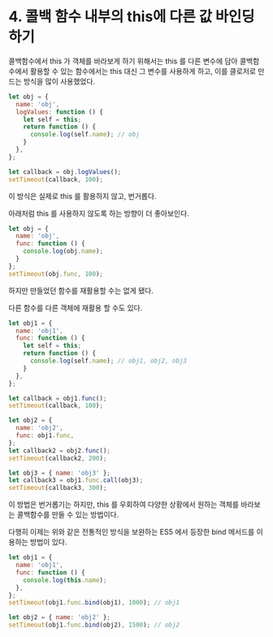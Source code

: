 # 4. 콜백 함수 내부의 this에 다른 값 바인딩하기

콜백함수에서 this 가 객체를 바라보게 하기 위해서는 this 를 다른 변수에 담아 콜백함수에서 활용할 수 있는 함수에서는 this 대신 그 변수를 사용하게 하고, 이를 클로저로 만드는 방식을 많이 사용했었다.

```jsx
let obj = {
  name: 'obj',
  logValues: function () {
    let self = this;
    return function () {
      console.log(self.name); // obj
    }
  },
};

let callback = obj.logValues();
setTimeout(callback, 100);
```

이 방식은 실제로 this 를 활용하지 않고, 번거롭다.

아래처럼 this 를 사용하지 않도록 하는 방향이 더 좋아보인다.

```jsx
let obj = {
  name: 'obj',
  func: function () {
    console.log(obj.name);
  }
};
setTimeout(obj.func, 100);
```

하지만 만들었던 함수를 재활용할 수는 없게 됐다.

다른 함수를 다른 객체에 재활용 할 수도 있다.

```jsx
let obj1 = {
  name: 'obj1',
  func: function () {
    let self = this;
    return function () {
      console.log(self.name); // obj1, obj2, obj3
    }
  },
};

let callback = obj1.func();
setTimeout(callback, 100);

let obj2 = {
  name: 'obj2',
  func: obj1.func,
};
let callback2 = obj2.func();
setTimeout(callback2, 200);

let obj3 = { name: 'obj3' };
let callback3 = obj1.func.call(obj3);
setTimeout(callback3, 300);
```

이 방법은 번거롭기는 하지만, this 를 우회하여 다양한 상황에서 원하는 객체를 바라보는 콜백함수를 만들 수 있는 방법이다.

다행히 이제는 위와 같은 전통적인 방식을 보완하는 ES5 에서 등장한 bind 메서드를 이용하는 방법이 있다.

```jsx
let obj1 = {
  name: 'obj1',
  func: function () {
    console.log(this.name);
  },
};
setTimeout(obj1.func.bind(obj1), 1000); // obj1

let obj2 = { name: 'obj2' };
setTimeout(obj1.func.bind(obj2), 1500); // obj2
```
